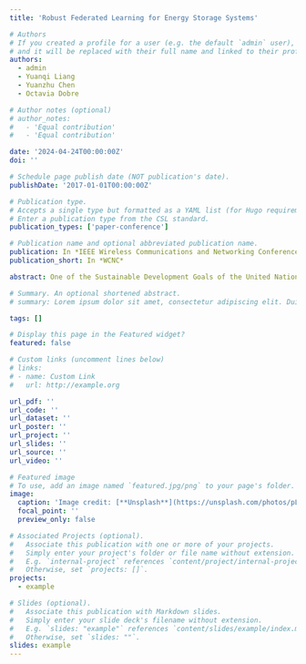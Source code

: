 ```yaml
---
title: 'Robust Federated Learning for Energy Storage Systems'

# Authors
# If you created a profile for a user (e.g. the default `admin` user), write the username (folder name) here
# and it will be replaced with their full name and linked to their profile.
authors:
  - admin
  - Yuanqi Liang
  - Yuanzhu Chen
  - Octavia Dobre

# Author notes (optional)
# author_notes:
#   - 'Equal contribution'
#   - 'Equal contribution'

date: '2024-04-24T00:00:00Z'
doi: ''

# Schedule page publish date (NOT publication's date).
publishDate: '2017-01-01T00:00:00Z'

# Publication type.
# Accepts a single type but formatted as a YAML list (for Hugo requirements).
# Enter a publication type from the CSL standard.
publication_types: ['paper-conference']

# Publication name and optional abbreviated publication name.
publication: In *IEEE Wireless Communications and Networking Conference*
publication_short: In *WCNC*

abstract: One of the Sustainable Development Goals of the United Nations is affordable and clean energy. True utilization of renewable energy is only possible via battery-based energy storage systems. Overseeing the operation of battery-based energy storage systems and diagnosing abnormal batteries are of the utmost importance for their durability and stability. Because of inadequate anomalous samples and privacy considerations, we jointly train a global autoencoder on various battery-based energy storage systems to detect anomalous batteries. Due to potentially unstable network connectivity in energy storage systems, a chunk of model parameters may be lost during model transmission, leading to dramatic performance deterioration. The trained model tends to classify all measurements as anomalies To solve this problem, we propose a robust federated learning scheme to mitigate negative impact caused by packet loss during model transmission. By permuting and unpermuting model parameters before and after model transmission, we are able to distribute the lost parameters across the entire model. Such a loss can no longer have a significant negative impact on anomalous battery detection. Experimental results illustrate that the proposed algorithm is robust against packet loss during the model exchange between the cloud server and battery-based energy storage systems..

# Summary. An optional shortened abstract.
# summary: Lorem ipsum dolor sit amet, consectetur adipiscing elit. Duis posuere tellus ac convallis placerat. Proin tincidunt magna sed ex sollicitudin condimentum.

tags: []

# Display this page in the Featured widget?
featured: false

# Custom links (uncomment lines below)
# links:
# - name: Custom Link
#   url: http://example.org

url_pdf: ''
url_code: ''
url_dataset: ''
url_poster: ''
url_project: ''
url_slides: ''
url_source: ''
url_video: ''

# Featured image
# To use, add an image named `featured.jpg/png` to your page's folder.
image:
  caption: 'Image credit: [**Unsplash**](https://unsplash.com/photos/pLCdAaMFLTE)'
  focal_point: ''
  preview_only: false

# Associated Projects (optional).
#   Associate this publication with one or more of your projects.
#   Simply enter your project's folder or file name without extension.
#   E.g. `internal-project` references `content/project/internal-project/index.md`.
#   Otherwise, set `projects: []`.
projects:
  - example

# Slides (optional).
#   Associate this publication with Markdown slides.
#   Simply enter your slide deck's filename without extension.
#   E.g. `slides: "example"` references `content/slides/example/index.md`.
#   Otherwise, set `slides: ""`.
slides: example
---
```


<!-- {{% callout note %}}
Click the _Cite_ button above to demo the feature to enable visitors to import publication metadata into their reference management software.
{{% /callout %}}

{{% callout note %}}
Create your slides in Markdown - click the _Slides_ button to check out the example.
{{% /callout %}}

Add the publication's **full text** or **supplementary notes** here. You can use rich formatting such as including [code, math, and images](https://docs.hugoblox.com/content/writing-markdown-latex/). -->
